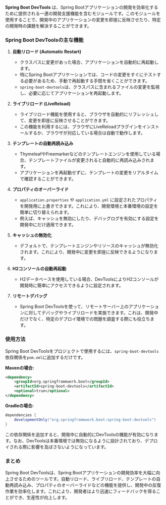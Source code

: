 **Spring Boot DevTools** は、Spring Bootアプリケーションの開発を効率化するために提供される一連の開発支援機能を含むモジュールです。このモジュールを使用することで、開発中のアプリケーションの変更を即座に反映させたり、特定の開発時の課題を解決することができます。

### Spring Boot DevToolsの主な機能

1. **自動リロード (Automatic Restart)**
   - クラスパスに変更があった場合、アプリケーションを自動的に再起動します。
   - 特にSpring Bootアプリケーションでは、コードの変更をすぐにテストする必要があるため、手動で再起動する手間を省くことができます。
   - `spring-boot-devtools`は、クラスパスに含まれるファイルの変更を監視し、必要に応じてアプリケーションを再起動します。

2. **ライブリロード (LiveReload)**
   - ライブリロード機能を使用すると、ブラウザを自動的にリフレッシュして、変更を即座に反映させることができます。
   - この機能を利用するには、ブラウザにLiveReloadプラグインをインストールするか、ブラウザが対応している場合は自動で動作します。

3. **テンプレートの自動再読み込み**
   - ThymeleafやFreemarkerなどのテンプレートエンジンを使用している場合、テンプレートファイルが変更されると自動的に再読み込みされます。
   - アプリケーションを再起動せずに、テンプレートの変更をリアルタイムで確認することができます。

4. **プロパティのオーバーライド**
   - `application.properties` や `application.yml` に設定されたプロパティを開発用に上書きできます。これにより、開発環境と本番環境の設定を簡単に切り替えられます。
   - 例えば、キャッシュを無効にしたり、デバッグログを有効にする設定を開発中にだけ適用できます。

5. **キャッシュの無効化**
   - デフォルトで、テンプレートエンジンやリソースのキャッシュが無効化されます。これにより、開発中に変更を即座に反映できるようになります。

6. **H2コンソールの自動再起動**
   - H2データベースを使用している場合、DevToolsによりH2コンソールが開発時に簡単にアクセスできるように設定されます。

7. **リモートデバッグ**
   - Spring Boot DevToolsを使って、リモートサーバー上のアプリケーションに対してデバッグやライブリロードを実施できます。これは、開発中だけでなく、特定のデプロイ環境での問題を調査する際にも役立ちます。

### 使用方法

Spring Boot DevToolsをプロジェクトで使用するには、`spring-boot-devtools`依存関係を`pom.xml`に追加するだけです。

**Mavenの場合:**
```xml
<dependency>
    <groupId>org.springframework.boot</groupId>
    <artifactId>spring-boot-devtools</artifactId>
    <optional>true</optional>
</dependency>
```

**Gradleの場合:**
```gradle
dependencies {
    developmentOnly("org.springframework.boot:spring-boot-devtools")
}
```

この依存関係を追加すると、開発中に自動的にDevToolsの機能が有効になります。なお、DevToolsは本番環境では無効になるように設計されており、デプロイされる際に影響を及ぼさないようになっています。

### まとめ

Spring Boot DevToolsは、Spring Bootアプリケーションの開発効率を大幅に向上させるためのツールです。自動リロード、ライブリロード、テンプレートの自動再読み込み、プロパティのオーバーライドなどの機能を提供し、開発中の反復作業を効率化します。これにより、開発者はより迅速にフィードバックを得ることができ、生産性が向上します。
